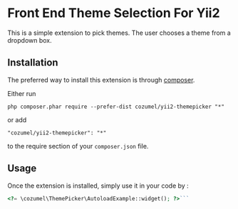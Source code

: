 Front End Theme Selection For Yii2
==================================
This is a simple extension to pick themes. The user chooses a theme from a dropdown box.

Installation
------------

The preferred way to install this extension is through [composer](http://getcomposer.org/download/).

Either run

```
php composer.phar require --prefer-dist cozumel/yii2-themepicker "*"
```

or add

```
"cozumel/yii2-themepicker": "*"
```

to the require section of your `composer.json` file.


Usage
-----

Once the extension is installed, simply use it in your code by  :

```php
<?= \cozumel\ThemePicker\AutoloadExample::widget(); ?>```